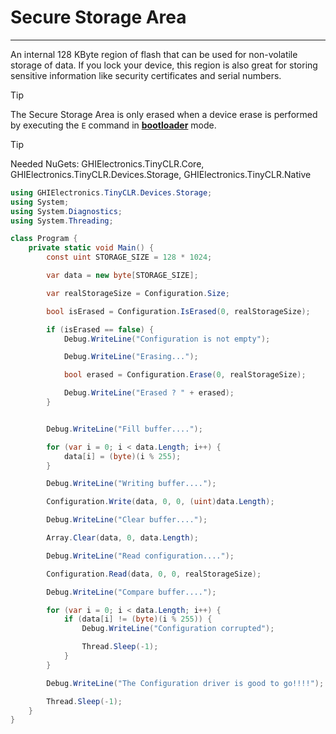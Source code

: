 # Secure Storage Area
---
An internal 128 KByte region of flash that can be used for non-volatile storage of data. If you lock your device, this region is also great for storing sensitive information like security certificates and serial numbers.

> [!Tip]
> The Secure Storage Area is only erased when a device erase is performed by executing the `E` command in [**bootloader**](../bootloader.md) mode.


> [!Tip]
> Needed NuGets: GHIElectronics.TinyCLR.Core, GHIElectronics.TinyCLR.Devices.Storage, GHIElectronics.TinyCLR.Native

```cs
using GHIElectronics.TinyCLR.Devices.Storage;
using System;
using System.Diagnostics;
using System.Threading;

class Program {
    private static void Main() {
        const uint STORAGE_SIZE = 128 * 1024;

        var data = new byte[STORAGE_SIZE];

        var realStorageSize = Configuration.Size;

        bool isErased = Configuration.IsErased(0, realStorageSize);

        if (isErased == false) {
            Debug.WriteLine("Configuration is not empty");

            Debug.WriteLine("Erasing...");

            bool erased = Configuration.Erase(0, realStorageSize);

            Debug.WriteLine("Erased ? " + erased);
        }


        Debug.WriteLine("Fill buffer....");

        for (var i = 0; i < data.Length; i++) {
            data[i] = (byte)(i % 255);
        }

        Debug.WriteLine("Writing buffer....");

        Configuration.Write(data, 0, 0, (uint)data.Length);

        Debug.WriteLine("Clear buffer....");

        Array.Clear(data, 0, data.Length);

        Debug.WriteLine("Read configuration....");

        Configuration.Read(data, 0, 0, realStorageSize);

        Debug.WriteLine("Compare buffer....");

        for (var i = 0; i < data.Length; i++) {
            if (data[i] != (byte)(i % 255)) {
                Debug.WriteLine("Configuration corrupted");

                Thread.Sleep(-1);
            }
        }

        Debug.WriteLine("The Configuration driver is good to go!!!!");

        Thread.Sleep(-1);
    }
}
```
